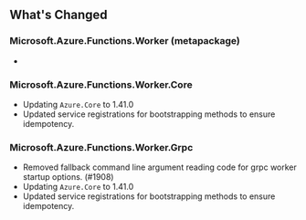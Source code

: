 ## What's Changed

<!-- Please add your release notes in the following format:
- My change description (#PR/#issue)
-->

### Microsoft.Azure.Functions.Worker (metapackage) <version>

- <entry>

### Microsoft.Azure.Functions.Worker.Core <version>

- Updating `Azure.Core` to 1.41.0
- Updated service registrations for bootstrapping methods to ensure idempotency.

### Microsoft.Azure.Functions.Worker.Grpc <version>

- Removed fallback command line argument reading code for grpc worker startup options. (#1908)
- Updating `Azure.Core` to 1.41.0
- Updated service registrations for bootstrapping methods to ensure idempotency.